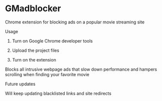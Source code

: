 # GMadblocker
Chrome extension for blocking ads on a popular movie streaming site

Usage

1. Turn on Google Chrome developer tools

2. Upload the project files

3. Turn on the extension


Blocks all intrusive webpage ads that slow down performance and hampers scrolling when finding your favorite movie

Future updates

Will keep updating blacklisted links and site redirects
